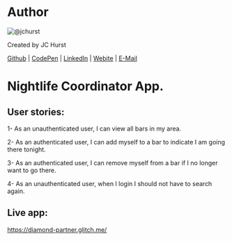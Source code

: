 # Author
![@jchurst](https://avatars0.githubusercontent.com/jchurst?&s=128)

Created by JC Hurst

[Github](https://github.com/jchurst) | [CodePen](http://codepen.io/jchurst/) | [LinkedIn](https://www.linkedin.com/in/jchurst) | [Webite](http://hurstcreative.com/) | [E-Mail](mailto:jchurstmail@gmail.com)

# Nightlife Coordinator App.

## User stories:

1- As an unauthenticated user, I can view all bars in my area.

2- As an authenticated user, I can add myself to a bar to indicate I am going there tonight.

3- As an authenticated user, I can remove myself from a bar if I no longer want to go there.

4- As an unauthenticated user, when I login I should not have to search again.

## Live app:

https://diamond-partner.glitch.me/
